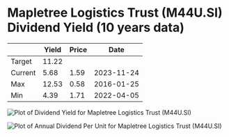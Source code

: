 # Mapletree Logistics Trust (M44U.SI) Dividend Yield (10 years data)

|     | Yield   | Price | Date       |
|-----|---------|-------|------------|
| Target | 11.22 |  |  |
| Current | 5.68 | 1.59  | 2023-11-24 |
| Max | 12.53 | 0.58  | 2016-01-25 |
| Min | 4.39 | 1.71  | 2022-04-05 |

![Plot of Dividend Yield for Mapletree Logistics Trust (M44U.SI)](M44U_div_10.png)

![Plot of Annual Dividend Per Unit for Mapletree Logistics Trust (M44U.SI)](M44U_yearly_dpu.png)
